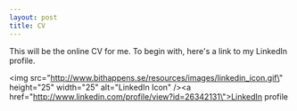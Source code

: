 ```yaml
---
layout: post
title: CV
---
```


This will be the online CV for me. To begin with, here\'s a link to my LinkedIn profile.

<img src=\"http://www.bithappens.se/resources/images/linkedin_icon.gif\" height=\"25\" width=\"25\" alt=\"LinkedIn Icon\" /><a href=\"http://www.linkedin.com/profile/view?id=26342131\">LinkedIn profile</a>